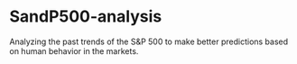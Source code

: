 # SandP500-analysis
Analyzing the past trends of the S&amp;P 500 to make better predictions based on human behavior in the markets.
